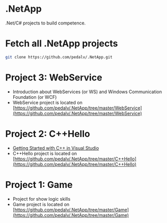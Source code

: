# .NetApp
.Net/C# projects to build competence.

# Fetch all .NetApp projects
```bash
git clone https://github.com/pedalv/.NetApp.git
```

# Project 3: WebService
- Introduction about WebServices (or WS) and Windows Communication Foundation (or WCF)
- WebService project is located on [https://github.com/pedalv/.NetApp/tree/master/WebService](https://github.com/pedalv/.NetApp/tree/master/WebService)

# Project 2: C++Hello
- [Getting Started with C++ in Visual Studio](https://msdn.microsoft.com/en-us/library/jj620919.aspx)
- C++Hello project is located on [https://github.com/pedalv/.NetApp/tree/master/C++Hello](https://github.com/pedalv/.NetApp/tree/master/C++Hello)

# Project 1: Game
- Project for show logic skills
- Game project is located on [https://github.com/pedalv/.NetApp/tree/master/Game](https://github.com/pedalv/.NetApp/tree/master/Game)